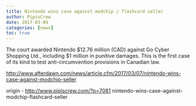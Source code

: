 ```yaml
---
title: Nintendo wins case against modchip / flashcard seller
author: PipisCrew
date: 2017-03-09
categories: [news]
toc: true
---
```


The court awarded Nintendo $12.76 million (CAD) against Go Cyber Shopping Ltd., including $1 million in punitive damages. This is the first case of its kind to test anti-circumvention provisions in Canadian law.

http://www.afterdawn.com/news/article.cfm/2017/03/07/nintendo-wins-case-against-modchip-seller

origin - http://www.pipiscrew.com/?p=7081 nintendo-wins-case-against-modchip-flashcard-seller